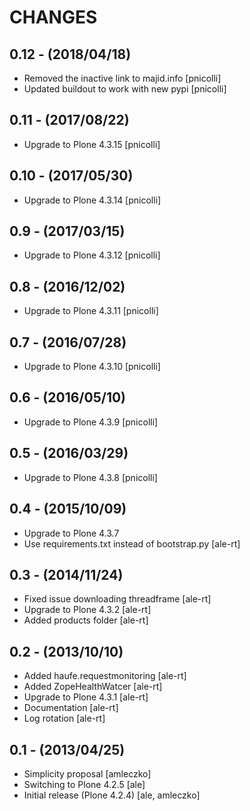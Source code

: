 CHANGES
=======

0.12 - (2018/04/18)
-------------------

- Removed the inactive link to majid.info [pnicolli]
- Updated buildout to work with new pypi [pnicolli]


0.11 - (2017/08/22)
-------------------

- Upgrade to Plone 4.3.15 [pnicolli]


0.10 - (2017/05/30)
-------------------

- Upgrade to Plone 4.3.14 [pnicolli]


0.9 - (2017/03/15)
------------------

- Upgrade to Plone 4.3.12 [pnicolli]


0.8 - (2016/12/02)
------------------

- Upgrade to Plone 4.3.11 [pnicolli]

0.7 - (2016/07/28)
------------------

- Upgrade to Plone 4.3.10 [pnicolli]

0.6 - (2016/05/10)
------------------

- Upgrade to Plone 4.3.9 [pnicolli]

0.5 - (2016/03/29)
-----------------

- Upgrade to Plone 4.3.8 [pnicolli]

0.4 - (2015/10/09)
------------------

- Upgrade to Plone 4.3.7
- Use requirements.txt instead of bootstrap.py
  [ale-rt]

0.3 - (2014/11/24)
------------------
- Fixed issue downloading threadframe [ale-rt]
- Upgrade to Plone 4.3.2 [ale-rt]
- Added products folder [ale-rt]

0.2 - (2013/10/10)
------------------
- Added haufe.requestmonitoring [ale-rt]
- Added ZopeHealthWatcer [ale-rt]
- Upgrade to Plone 4.3.1 [ale-rt]
- Documentation [ale-rt]
- Log rotation [ale-rt]


0.1 - (2013/04/25)
------------------

 * Simplicity proposal [amleczko]
 * Switching to Plone 4.2.5 [ale]
 * Initial release (Plone 4.2.4) [ale, amleczko]
